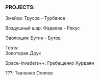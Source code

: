 ### PROJECTS:

Змейка:
   Трусов - Турбанов

Воздушный шар:
   Фадеева - Рекус

Эволюция:
   Бутин - Бутов

Tetris:   
   Золотарев
   Друк

Space-Invaders++:
   Гребещенко
   Хурдаян

???:
   Ткаченко
   Осипов